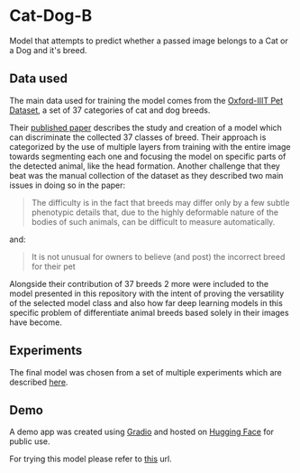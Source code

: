 # Cat-Dog-B

Model that attempts to predict whether a passed image belongs to a Cat or a Dog
and it's breed.

## Data used

The main data used for training the model comes from the
[Oxford-IIIT Pet Dataset](https://www.robots.ox.ac.uk/~vgg/data/pets/), a set
of 37 categories of cat and dog breeds.

Their [published paper](https://www.robots.ox.ac.uk/~vgg/publications/2012/parkhi12a/parkhi12a.pdf)
describes the study and creation of a model which can discriminate the collected
37 classes of breed. Their approach is categorized by the use of multiple layers
from training with the entire image towards segmenting each one and focusing the
model on specific parts of the detected animal, like the head formation. Another
challenge that they beat was the manual collection of the dataset as they
described two main issues in doing so in the paper:

> The difficulty is in the fact that breeds may differ only by a few subtle
> phenotypic details that, due to the highly deformable nature of the bodies of
> such animals, can be difficult to measure automatically.

and:

> It is not unusual for owners to believe (and post) the incorrect breed for
> their pet

Alongside their contribution of 37 breeds 2 more were included to the model
presented in this repository with the intent of proving the versatility of the
selected model class and also how far deep learning models in this specific
problem of differentiate animal breeds based solely in their images have become.

## Experiments

The final model was chosen from a set of multiple experiments which are
described [here](https://github.com/DiabeticOwl/Cat-Dog-B/blob/main/experiments/README.md).

## Demo

A demo app was created using [Gradio](https://gradio.app/) and hosted on
[Hugging Face](https://huggingface.co/) for public use.

For trying this model please refer to [this](https://huggingface.co/spaces/DiabeticOwl/BreedSpotter) url.
